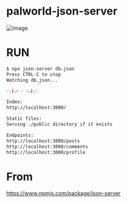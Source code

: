 # palworld-json-server

![image](https://github.com/ldh0308/palworld-json-server/assets/142721325/903366ab-c5b6-43d4-be9b-f7c1605aec16)


# RUN
```bash
$ npx json-server db.json
Press CTRL-C to stop
Watching db.json...

♡⸜(˶˃ ᵕ ˂˶)⸝♡

Index:
http://localhost:3000/

Static files:
Serving ./public directory if it exists

Endpoints:
http://localhost:3000/posts
http://localhost:3000/comments
http://localhost:3000/profile
```

# From
https://www.npmjs.com/package/json-server
